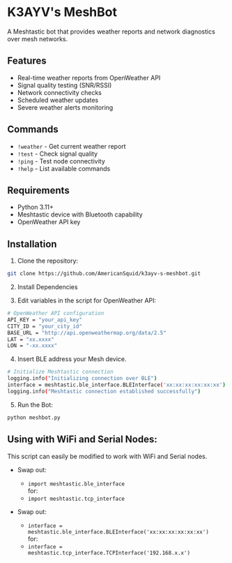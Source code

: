 # K3AYV's MeshBot

A Meshtastic bot that provides weather reports and network diagnostics over mesh networks.

## Features

- Real-time weather reports from OpenWeather API
- Signal quality testing (SNR/RSSI)
- Network connectivity checks
- Scheduled weather updates
- Severe weather alerts monitoring

## Commands

- `!weather` - Get current weather report
- `!test` - Check signal quality
- `!ping` - Test node connectivity
- `!help` - List available commands

## Requirements

- Python 3.11+
- Meshtastic device with Bluetooth capability
- OpenWeather API key

## Installation

1. Clone the repository:
```bash
git clone https://github.com/AmericanSquid/k3ayv-s-meshbot.git
```

2. Install Dependencies

3. Edit variables in the script for OpenWeather API:
```bash
# OpenWeather API configuration
API_KEY = "your_api_key"
CITY_ID = "your_city_id"
BASE_URL = "http://api.openweathermap.org/data/2.5"
LAT = "xx.xxxx"
LON = "-xx.xxxx"
```
4. Insert BLE address your Mesh device.
```bash
# Initialize Meshtastic connection
logging.info("Initializing connection over BLE")
interface = meshtastic.ble_interface.BLEInterface('xx:xx:xx:xx:xx:xx')
logging.info("Meshtastic connection established successfully")
```
5. Run the Bot:
```bash
python meshbot.py
```

## Using with WiFi and Serial Nodes:

This script can easily be modified to work with WiFi and Serial nodes.

- Swap out:
  - `import meshtastic.ble_interface`\
for:
  - `import meshtastic.tcp_interface`

- Swap out:
  - `interface = meshtastic.ble_interface.BLEInterface('xx:xx:xx:xx:xx:xx')`\
for:
  - `interface = meshtastic.tcp_interface.TCPInterface('192.168.x.x')`
